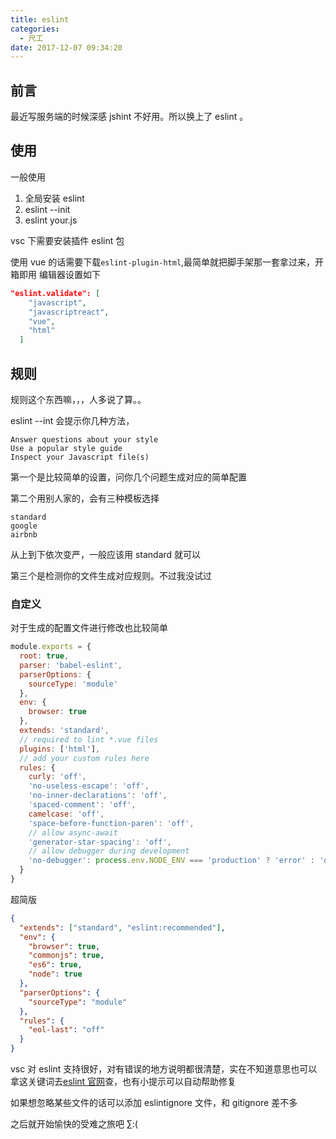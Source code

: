 ```yaml
---
title: eslint
categories:
  - 尺工
date: 2017-12-07 09:34:20
---
```


<p></p>
<!-- more -->

## 前言

最近写服务端的时候深感 jshint 不好用。所以换上了 eslint 。

## 使用

一般使用

1. 全局安装 eslint
2. eslint --init
3. eslint your.js

vsc 下需要安装插件 eslint 包

使用 vue 的话需要下载`eslint-plugin-html`,最简单就把脚手架那一套拿过来，开箱即用
编辑器设置如下

```json
"eslint.validate": [
    "javascript",
    "javascriptreact",
    "vue",
    "html"
  ]
```

## 规则

规则这个东西嘛，，，人多说了算。。

eslint --int 会提示你几种方法，

```
Answer questions about your style
Use a popular style guide
Inspect your Javascript file(s)
```

第一个是比较简单的设置，问你几个问题生成对应的简单配置

第二个用别人家的，会有三种模板选择

```
standard
google
airbnb
```

从上到下依次变严，一般应该用 standard 就可以

第三个是检测你的文件生成对应规则。不过我没试过

### 自定义

对于生成的配置文件进行修改也比较简单

```js
module.exports = {
  root: true,
  parser: 'babel-eslint',
  parserOptions: {
    sourceType: 'module'
  },
  env: {
    browser: true
  },
  extends: 'standard',
  // required to lint *.vue files
  plugins: ['html'],
  // add your custom rules here
  rules: {
    curly: 'off',
    'no-useless-escape': 'off',
    'no-inner-declarations': 'off',
    'spaced-comment': 'off',
    camelcase: 'off',
    'space-before-function-paren': 'off',
    // allow async-await
    'generator-star-spacing': 'off',
    // allow debugger during development
    'no-debugger': process.env.NODE_ENV === 'production' ? 'error' : 'off'
  }
}
```

超简版

```json
{
  "extends": ["standard", "eslint:recommended"],
  "env": {
    "browser": true,
    "commonjs": true,
    "es6": true,
    "node": true
  },
  "parserOptions": {
    "sourceType": "module"
  },
  "rules": {
    "eol-last": "off"
  }
}
```

vsc 对 eslint 支持很好，对有错误的地方说明都很清楚，实在不知道意思也可以拿这关键词去[eslint 官网](https://eslint.org/docs/rules/)查，也有小提示可以自动帮助修复

如果想忽略某些文件的话可以添加 eslintignore 文件，和 gitignore 差不多

之后就开始愉快的受难之旅吧 ∑:(
